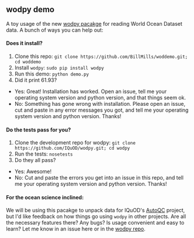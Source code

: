 ## wodpy demo

A toy usage of the new [wodpy pacakge](https://github.com/BillMills/wodpy) for reading World Ocean Dataset data. A bunch of ways you can help out:

#### Does it install?

 1. Clone this repo: `git clone https://github.com/BillMills/woddemo.git; cd woddemo`
 2. Install `wodpy`: `sudo pip install wodpy`
 3. Run this demo: `python demo.py`
 4. Did it print 61.93?
  - Yes: Great! Installation has worked. Open an issue, tell me your operating system version and python version, and that things seem ok.
  - No: Something has gone wrong with installation. Please open an issue, cut and paste in any error messages you got, and tell me your operating system version and python version. Thanks!

#### Do the tests pass for you?
 
 1. Clone the development repo for wodpy: `git clone https://github.com/IQuOD/wodpy.git; cd wodpy`
 2. Run the tests: `nosetests`
 3. Do they all pass?
  - Yes: Awesome!
  - No: Cut and paste the errors you get into an issue in this repo, and tell me your operating system version and python version. Thanks!

#### For the ocean science inclined:

 We will be using this pacakge to unpack data for IQuOD's [AutoQC](https://github.com/IQuOD/AutoQC) project, but I'd like feedback on how things go using `wodpy` in other projects. Are all the necessary features there? Any bugs? Is usage convenient and easy to learn? Let me know in an issue here or in the [wodpy repo](https://github.com/BillMills/wodpy).
